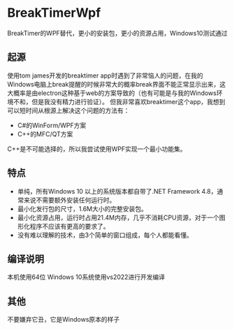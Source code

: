 # BreakTimerWpf
BreakTimer的WPF替代，更小的安装包，更小的资源占用，Windows10测试通过

## 起源
使用tom james开发的breaktimer app时遇到了非常恼人的问题，在我的Windows电脑上break提醒的时候非常大的概率break界面不能正常显示出来，这大概率是由electron这种基于web的方案导致的（也有可能是与我的Windows环境不和，但是我没有精力进行验证）。
但我非常喜欢breaktimer这个app，我想到可以短时间从根源上解决这个问题的方法有：

- C#的WinForm/WPF方案
- C++的MFC/QT方案

C++是不可能选择的，所以我尝试使用WPF实现一个最小功能集。

## 特点
  
- 单纯，所有Windows 10 以上的系统版本都自带了.NET Framework 4.8，通常来说不需要额外安装任何运行时。
- 最小化发行包的尺寸，1.6M大小的完整安装包。
- 最小化资源占用，运行时占用21.4M内存，几乎不消耗CPU资源，对于一个图形化程序不应该有更高的要求了。
- 没有难以理解的技术，由3个简单的窗口组成，每个人都能看懂。

## 编译说明

本机使用64位 Windows 10系统使用vs2022进行开发编译

## 其他
不要嫌弃它丑，它是Windows原本的样子

